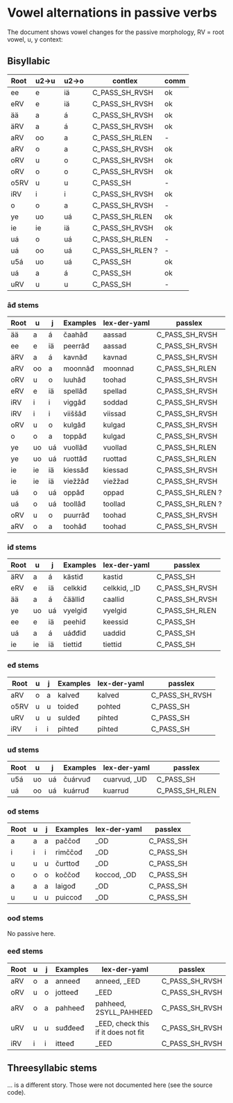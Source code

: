 

# Vowel alternations in passive verbs

The document shows vowel changes for the passive morphology, RV = root vowel, u, y context:


## Bisyllabic


|   Root  | u2->u  | u2->o  | contlex         | comm
| --- | --- | --- | --- | --- 
|  ee     |  e      | iä      | C_PASS_SH_RVSH   | ok
|  eRV    |  e      | iä      | C_PASS_SH_RVSH   | ok
|  ää     |  a      | á       | C_PASS_SH_RVSH   | ok
|  äRV    |  a      | á       | C_PASS_SH_RVSH   | ok
|  aRV    |  oo     | a       | C_PASS_SH_RLEN   | -
|  aRV    |  o      | a       | C_PASS_SH_RVSH   | ok
|  oRV    |  u      | o       | C_PASS_SH_RVSH   | ok
|  oRV    |  o      | o       | C_PASS_SH_RVSH   | ok
|  o5RV   |  u      | u       | C_PASS_SH        | -
|  iRV    |  i      | i       | C_PASS_SH_RVSH   | ok
|  o      |  o      | a       | C_PASS_SH_RVSH   | -
|  ye     |  uo     | uá      | C_PASS_SH_RLEN   | ok 
|  ie     |  ie     | iä      | C_PASS_SH_RVSH   | ok
|  uá     |  o      | uá      | C_PASS_SH_RLEN   | -
|  uá     |  oo     | uá      | C_PASS_SH_RLEN ? | -
|  u5á    |  uo     | uá      | C_PASS_SH        | ok
|  uá     |  a      | á       | C_PASS_SH        | ok
|  uRV    |  u      | u       | C_PASS_SH        | -




### âđ stems


|   Root | u  | j   | Examples | lex-der-yaml | passlex
| --- | --- | --- | --- | --- | --- 
|   ää   |  a  |  á   | čaahâđ     | aassad  | C_PASS_SH_RVSH
|   ee   |  e  |  iä  | peerrâđ    | aassad  | C_PASS_SH_RVSH
|   äRV  |  a  |  á   | kavnâđ     | kavnad  | C_PASS_SH_RVSH
|   aRV  |  oo |  a   | moonnâđ    | moonnad | C_PASS_SH_RLEN
|   oRV  |  u  |  o   | luuhâđ     | toohad  | C_PASS_SH_RVSH
|   eRV  |  e  |  iä  | spellâđ    | spellad | C_PASS_SH_RVSH
|   iRV  |  i  |  i   | viggâđ     | soddad  | C_PASS_SH_RVSH
|   iRV  |  i  |  i   | viiššâđ    | viissad | C_PASS_SH_RVSH
|   oRV  |  u  |  o   | kulgâđ     | kulgad  | C_PASS_SH_RVSH
|   o    |  o  |  a   | toppâđ     | kulgad  | C_PASS_SH_RVSH
|   ye   |  uo |  uá  | vuollâđ    | vuollad | C_PASS_SH_RLEN
|   ye   |  uo |  uá  | ruottâđ    | ruottad | C_PASS_SH_RLEN
|   ie   |  ie |  iä  | kiessâđ    | kiessad | C_PASS_SH_RVSH
|   ie   |  ie |  iä  | viežžâđ    | viežžad | C_PASS_SH_RVSH
|   uá   |  o  |  uá  | oppâđ      | oppad   | C_PASS_SH_RLEN ?
|   uá   |  o  |  uá  | toollâđ    | toollad | C_PASS_SH_RLEN ?
|   oRV  |  u  |  o   | puurrâđ    | toohad  | C_PASS_SH_RVSH
|   aRV  |  o  |  a   | toohâđ     | toohad  | C_PASS_SH_RVSH




### iđ stems


|   Root | u  | j   | Examples  | lex-der-yaml  | passlex
| --- | --- | --- | --- | --- | --- 
|   äRV  |  a  |  á   | kästiđ      | kastid | C_PASS_SH
|   eRV  |  e  |  iä  | celkkiđ     | celkkid, _ID | C_PASS_SH_RVSH
|   ää   |  a  |  á   | čäälliđ     | caallid | C_PASS_SH_RVSH
|   ye   |  uo |  uá  | vyelgiđ     | vyelgid | C_PASS_SH_RLEN
|   ee   |  e  |  iä  | peehiđ      | keessid | C_PASS_SH
|   uá   |  a  |  á   | uáđđiđ      | uaddid  | C_PASS_SH
|   ie   |  ie |  iä  | tiettiđ     | tiettid | C_PASS_SH




### eđ stems


|   Root | u  | j   | Examples | lex-der-yaml  | passlex
| --- | --- | --- | --- | --- | --- 
|   aRV  |  o  |  a   | kalveđ     | kalved | C_PASS_SH_RVSH
|   o5RV |  u  |  u   | toideđ     | pohted | C_PASS_SH
|   uRV  |  u  |  u   | suldeđ     | pihted | C_PASS_SH
|   iRV  |  i  |  i   | pihteđ     | pihted | C_PASS_SH




### uđ stems




|   Root | u  | j   | Examples | lex-der-yaml  | passlex
| --- | --- | --- | --- | --- | --- 
|   u5á  |  uo |  uá  | čuárvuđ    | cuarvud, _UD | C_PASS_SH
|   uá   |  oo |  uá  | kuárruđ    | kuarrud      | C_PASS_SH_RLEN






### ođ stems


|   Root | u  | j   | Examples | lex-der-yaml   | passlex
| --- | --- | --- | --- | --- | --- 
|   a     | a  |  a   |  paččođ    | _OD | C_PASS_SH
|   i     | i  |  i   |  rimččođ	  | _OD | C_PASS_SH
|   u     | u  |  u   |  čurttođ	  | _OD | C_PASS_SH
|   o     | o  |  o   |  koččođ	  | koccod, _OD | C_PASS_SH
|   a     | a  |  a   |  laigođ	  | _OD | C_PASS_SH
|   u     | u  |  u   |  puiccođ	  | _OD | C_PASS_SH




### oođ stems


No passive here.






### eeđ stems


|   Root | u  | j   | Examples | lex-der-yaml | passlex
| --- | --- | --- | --- | --- | --- 
|   aRV   | o  |  a   |  anneeđ    | anneed, _EED  | C_PASS_SH_RVSH
|   oRV   | u  |  o   |  jotteeđ	  | _EED          | C_PASS_SH_RVSH
|   aRV   | o  |  a   |  pahheeđ   | pahheed, 2SYLL_PAHHEED | C_PASS_SH_RVSH
|   uRV   | u  |  u   |  suđđeeđ   | _EED, check this if it does not fit | C_PASS_SH_RVSH
|   iRV   | i  |  i   |  itteeđ    | _EED | C_PASS_SH_RVSH




## Threesyllabic stems


... is a different story. Those were not documented here (see the source code).





